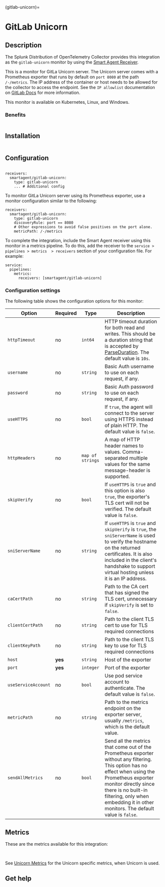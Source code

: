 (gitlab-unicorn)=

# GitLab Unicorn

<meta name="Description" content="Use this Splunk Observability Cloud integration for the GitLab Unicorn monitor. See benefits, install, configuration, and metrics">

## Description

The Splunk Distribution of OpenTelemetry Collector provides this integration as the `gitlab-unicorn` monitor by using the [Smart Agent Receiver](https://github.com/signalfx/splunk-otel-collector/tree/main/internal/receiver/smartagentreceiver).

This is a monitor for GitLa Unicorn server. The Unicorn server comes with a Prometheus exporter that runs by default on `port 8080` at the path `/-/metrics`. The IP address of the container or host needs to be allowed for the collector to access the endpoint. See the `IP allowlist` documentation on [GitLab Docs](https://docs.gitlab.com/) for more information.

This monitor is available on Kubernetes, Linux, and Windows.

### Benefits

```{include} /_includes/benefits.md
```

## Installation

```{include} /_includes/collector-installation.md
```

## Configuration

```{include} /_includes/configuration.md
```

```
receivers:
  smartagent/gitlab-unicorn: 
    type: gitlab-unicorn
    ... # Additional config
```

To monitor GitLa Unicorn server using its Prometheus exporter, use a monitor configuration similar to the following:

```
receivers:
  smartagent/gitlab-unicorn: 
    type: gitlab-unicorn
    discoveryRule: port == 8080  
    # Other expressions to avoid false positives on the port alone.
    metricPath: /-/metrics
```    

To complete the integration, include the Smart Agent receiver using this monitor in a metrics pipeline. To do this, add the receiver to the `service > pipelines > metrics  > receivers` section of your configuration file. For example:

```
service:
  pipelines:
    metrics:
      receivers: [smartagent/gitlab-unicorn]
```
### Configuration settings

The following table shows the configuration options for this monitor:

| Option | Required | Type | Description |
| --- | --- | --- | --- |
| `httpTimeout` | no | `int64` | HTTP timeout duration for both read and writes. This should be a duration string that is accepted by [ParseDuration](https://golang.org/pkg/time/#ParseDuration). The default value is `10s`. |
| `username` | no | `string` | Basic Auth username to use on each request, if any. |
| `password` | no | `string` | Basic Auth password to use on each request, if any. |
| `useHTTPS` | no | `bool` | If `true`, the agent will connect to the server using HTTPS instead of plain HTTP. The default value is `false`. |
| `httpHeaders` | no | `map of strings` | A map of HTTP header names to values. Comma-separated multiple values for the same message-header is supported. |
| `skipVerify` | no | `bool` | If `useHTTPS` is `true` and this option is also `true`, the exporter's TLS cert will not be verified. The default value is `false`. |
| `sniServerName` | no | `string` | If `useHTTPS` is `true` and `skipVerify` is `true`, the `sniServerName` is used to verify the hostname on the returned certificates. It is also included in the client's handshake to support virtual hosting unless it is an IP address. |
| `caCertPath` | no | `string` | Path to the CA cert that has signed the TLS cert, unnecessary if `skipVerify` is set to `false`. |
| `clientCertPath` | no | `string` | Path to the client TLS cert to use for TLS required connections |
| `clientKeyPath` | no | `string` | Path to the client TLS key to use for TLS required connections |
| `host` | **yes** | `string` | Host of the exporter |
| `port` | **yes** | `integer` | Port of the exporter |
| `useServiceAccount` | no | `bool` | Use pod service account to authenticate. The default value is `false`.  |
| `metricPath` | no | `string` | Path to the metrics endpoint on the exporter server, usually `/metrics`, which is the default value.  |
| `sendAllMetrics` | no | `bool` | Send all the metrics that come out of the Prometheus exporter without any filtering. This option has no effect when using the Prometheus exporter monitor directly since there is no built-in filtering, only when embedding it in other monitors. The default value is `false`.  |

## Metrics

These are the metrics available for this integration:

<div class="metrics-table" type="gitlab-unicorn" include="markdown"></div>

<br>

See [Unicorn Metrics](https://docs.gitlab.com/13.12/ee/administration/monitoring/prometheus/gitlab_metrics.html#unicorn-metrics) for the Unicorn specific metrics, when Unicorn is used.

## Get help

```{include} /_includes/troubleshooting.md
```
